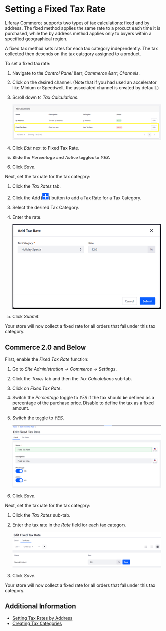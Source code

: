 # Setting a Fixed Tax Rate

Liferay Commerce supports two types of tax calculations: fixed and by address. The fixed method applies the same rate to a product each time it is purchased, while the by address method applies only to buyers within a specified geographical region.

A fixed tax method sets rates for each tax category independently. The tax collected then depends on the tax category assigned to a product.

To set a fixed tax rate:

1. Navigate to the _Control Panel_ &arr; _Commerce_ &arr; _Channels_.
1. Click on the desired channel. (Note that if you had used an accelerator like Minium or Speedwell, the associated channel is created by default.)
1. Scroll down to _Tax Calculations_.

    ![Setting a fixed tax rate](./setting-tax-rate-by-fixed-rate/images/03.png)

1. Click _Edit_ next to Fixed Tax Rate.
1. Slide the _Percentage_ and _Active_ toggles to _YES_.
1. Click _Save_.

Next, set the tax rate for the tax category:

1. Click the _Tax Rates_ tab.
1. Click the Add (![Add icon](../../images/icon-add.png)) button to add a Tax Rate for a Tax Category.
1. Select the desired Tax Category.
1. Enter the rate.

    ![Setting a fixed tax rate](./setting-tax-rate-by-fixed-rate/images/04.png)

1. Click _Submit_.

Your store will now collect a fixed rate for all orders that fall under this tax category.

## Commerce 2.0 and Below

First, enable the _Fixed Tax Rate_ function:

1. Go to _Site Administration_ → _Commerce_ → _Settings_.
1. Click the _Taxes_ tab and then the _Tax Calculations_ sub-tab.
1. Click on _Fixed Tax Rate_.
1. Switch the _Percentage_ toggle to _YES_ if the tax should be defined as a percentage of the purchase price. Disable to define the tax as a fixed amount.
1. Switch the toggle to _YES_.

    ![Enabling fixed tax rates](./setting-tax-rate-by-fixed-rate/images/01.png)

1. Click _Save_.

Next, set the tax rate for the tax category:

1. Click the _Tax Rates_ sub-tab.
1. Enter the tax rate in the _Rate_ field for each tax category.

    ![Setting a tax rate](./setting-tax-rate-by-fixed-rate/images/02.png)

1. Click _Save_.

Your store will now collect a fixed rate for all orders that fall under this tax category.

## Additional Information

* [Setting Tax Rates by Address](../configuring-taxes/setting-tax-rate-by-address.md)
* [Creating Tax Categories](../configuring-taxes/creating-tax-categories.md)
